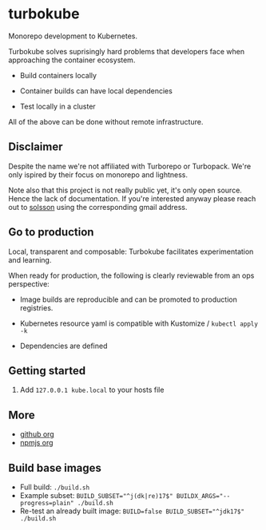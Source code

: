 # turbokube

Monorepo development to Kubernetes.

Turbokube solves suprisingly hard problems that developers face when approaching the container ecosystem.

 * Build containers locally

 * Container builds can have local dependencies

 * Test locally in a cluster

All of the above can be done without remote infrastructure.

## Disclaimer

Despite the name we're not affiliated with Turborepo or Turbopack.
We're only ispired by their focus on monorepo and lightness.

Note also that this project is not really public yet, it's only open source.
Hence the lack of documentation.
If you're interested anyway please reach out to [solsson](https://github.com/solsson) using the corresponding gmail address.

## Go to production

Local, transparent and composable: Turbokube facilitates experimentation and learning.

When ready for production, the following is clearly reviewable from an ops perspective:

 * Image builds are reproducible and can be promoted to production registries.

 * Kubernetes resource yaml is compatible with Kustomize / `kubectl apply -k`

 * Dependencies are defined

## Getting started

 1. Add `127.0.0.1 kube.local` to your hosts file

## More

 * [github org](https://github.com/turbokube)
 * [npmjs org](https://www.npmjs.com/org/turbokube)

## Build base images

 - Full build: `./build.sh`
 - Example subset: `BUILD_SUBSET="^j(dk|re)17$" BUILDX_ARGS="--progress=plain" ./build.sh`
 - Re-test an already built image: `BUILD=false BUILD_SUBSET="^jdk17$" ./build.sh`
